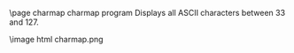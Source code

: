 \page charmap charmap program
Displays all ASCII characters between 33 and 127.

\image html charmap.png


